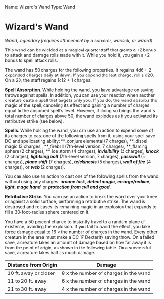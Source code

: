 Name: Wizard's Wand
Type: Wand

# Wizard's Wand
_Wand, legendary (requires attunement by a sorcerer, warlock, or wizard)_

This wand can be wielded as a magical quarterstaff that grants a +2 bonus to attack and damage rolls made with it. While you hold it, you gain a +2 bonus to spell attack rolls.

The wand has 50 charges for the following properties. It regains 4d6 + 2 expended charges daily at dawn. If you expend the last charge, roll a d20. On a 20, the staff regains 1d12 + 1 charges.

**Spell Absorption.** While holding the wand, you have advantage on saving throws against spells. In addition, you can use your reaction when another creature casts a spell that targets only you. If you do, the wand absorbs the magic of the spell, canceling its effect and gaining a number of charges equal to the absorbed spell's level. However, if doing so brings the wand's total number of charges above 50, the wand explodes as if you activated its retributive strike (see below).

**Spells.** While holding the wand, you can use an action to expend some of its charges to cast one of the following spells from it, using your spell save DC and spellcasting ability: **_conjure elemental (7 charges), **_dispel magic (3 charges), **_fireball (7th-level version, 7 charges), **_flaming sphere (2 charges), **_ice storm (4 charges), **_invisibility_** (2 charges), **_knock_** (2 charges), **_lightning bolt_** (7th-level version, 7 charges), **_passwall_** (5 charges), **_plane shift_** (7 charges), **_telekinesis_** (5 charges), **_wall of fire_** (4 charges), or **_web_** (2 charges).

You can also use an action to cast one of the following spells from the wand without using any charges: **_arcane lock_**, **_detect magic_**, **_enlarge/reduce_**, **_light_**, **_mage hand_**, or **_protection from evil and good_**.

**Retributive Strike.** You can use an action to break the wand over your knee or against a solid surface, performing a retributive strike. The wand is destroyed and releases its remaining magic in an explosion that expands to fill a 30-foot-radius sphere centered on it.

You have a 50 percent chance to instantly travel to a random plane of existence, avoiding the explosion. If you fail to avoid the effect, you take force damage equal to 16 × the number of charges in the wand. Every other creature in the area must make a DC 17 Dexterity saving throw. On a failed save, a creature takes an amount of damage based on how far away it is from the point of origin, as shown in the following table. On a successful save, a creature takes half as much damage. 

| Distance from Origin  | Damage                                 |
|-----------------------|----------------------------------------|
| 10 ft. away or closer | 8 x the number of charges in the wand |
| 11 to 20 ft. away     | 6 x the number of charges in the wand |
| 21 to 30 ft. away     | 4 x the number of charges in the wand |
